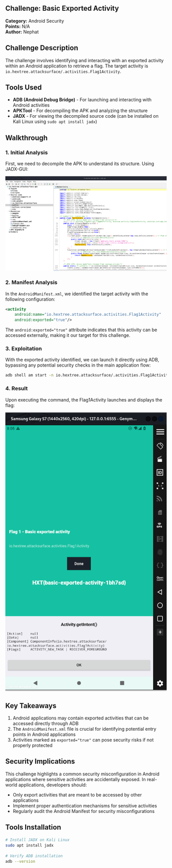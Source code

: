 ﻿## Challenge: Basic Exported Activity
**Category:** Android Security  
**Points:** N/A  
**Author:** Nephat

## Challenge Description
The challenge involves identifying and interacting with an exported activity within an Android application to retrieve a flag. The target activity is `io.hextree.attacksurface/.activities.Flag1Activity`.

## Tools Used
- **ADB (Android Debug Bridge)** - For launching and interacting with Android activities
- **APKTool** - For decompiling the APK and analyzing the structure
- **JADX** - For viewing the decompiled source code (can be installed on Kali Linux using `sudo apt install jadx`)

## Walkthrough

### 1. Initial Analysis
First, we need to decompile the APK to understand its structure. Using JADX-GUI:

![JADX Decompilation](images/jadx-decompilation.png)

### 2. Manifest Analysis
In the `AndroidManifest.xml`, we identified the target activity with the following configuration:

```xml
<activity
    android:name="io.hextree.attacksurface.activities.Flag1Activity"
    android:exported="true"/>
```

The `android:exported="true"` attribute indicates that this activity can be accessed externally, making it our target for this challenge.

### 3. Exploitation
With the exported activity identified, we can launch it directly using ADB, bypassing any potential security checks in the main application flow:

```bash
adb shell am start -n io.hextree.attacksurface/.activities.Flag1Activity
```

### 4. Result
Upon executing the command, the Flag1Activity launches and displays the flag:

![Flag Display](images/flag-result.png)

## Key Takeaways
1. Android applications may contain exported activities that can be accessed directly through ADB
2. The `AndroidManifest.xml` file is crucial for identifying potential entry points in Android applications
3. Activities marked as `exported="true"` can pose security risks if not properly protected

## Security Implications
This challenge highlights a common security misconfiguration in Android applications where sensitive activities are accidentally exposed. In real-world applications, developers should:
- Only export activities that are meant to be accessed by other applications
- Implement proper authentication mechanisms for sensitive activities
- Regularly audit the Android Manifest for security misconfigurations


## Tools Installation
```bash
# Install JADX on Kali Linux
sudo apt install jadx

# Verify ADB installation
adb --version
```

